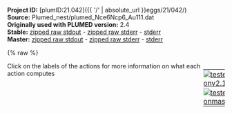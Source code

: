 **Project ID:** [plumID:21.042]({{ '/' | absolute_url }}eggs/21/042/)  
**Source:** Plumed_nest/plumed_Nce6Ncp6_Au111.dat  
**Originally used with PLUMED version:** 2.4  
**Stable:** [zipped raw stdout](plumed_Nce6Ncp6_Au111.dat.plumed.stdout.txt.zip) - [zipped raw stderr](plumed_Nce6Ncp6_Au111.dat.plumed.stderr.txt.zip) - [stderr](plumed_Nce6Ncp6_Au111.dat.plumed.stderr)  
**Master:** [zipped raw stdout](plumed_Nce6Ncp6_Au111.dat.plumed_master.stdout.txt.zip) - [zipped raw stderr](plumed_Nce6Ncp6_Au111.dat.plumed_master.stderr.txt.zip) - [stderr](plumed_Nce6Ncp6_Au111.dat.plumed_master.stderr)  

{% raw %}
<div style="width: 100%; float:left">
<div style="width: 90%; float:left" id="value_details_data/Plumed_nest/plumed_Nce6Ncp6_Au111.dat"> Click on the labels of the actions for more information on what each action computes </div>
<div style="width: 10%; float:left"><table><tr><td style="padding:1px"><a href="plumed_Nce6Ncp6_Au111.dat.plumed.stderr"><img src="https://img.shields.io/badge/v2.10-passing-green.svg" alt="tested onv2.10" /></a></td></tr><tr><td style="padding:1px"><a href="plumed_Nce6Ncp6_Au111.dat.plumed_master.stderr"><img src="https://img.shields.io/badge/master-passing-green.svg" alt="tested onmaster" /></a></td></tr></table></div></div>
<pre style="width=97%;">
<span style="color:blue" class="comment">## RESTART</span>
<br/><span class="plumedtooltip" style="color:green">MOLINFO<span class="right">This command is used to provide information on the molecules that are present in your system. <a href="https://www.plumed.org/doc-master/user-doc/html/_m_o_l_i_n_f_o.html" style="color:green">More details</a><i></i></span></span> <span class="plumedtooltip">MOLTYPE<span class="right"> what kind of molecule is contained in the pdb file - usually not needed since protein/RNA/DNA are compatible<i></i></span></span>=protein <span class="plumedtooltip">STRUCTURE<span class="right">a file in pdb format containing a reference structure<i></i></span></span>=Nce6Ncp6.pdb

<span style="color:blue" class="comment">## ENERGY LABEL=energy</span>
<br/><span style="display:none;" id="data/Plumed_nest/plumed_Nce6Ncp6_Au111.dat">The MOLINFO action with label <b></b> calculates something</span><b name="data/Plumed_nest/plumed_Nce6Ncp6_Au111.datbb" onclick='showPath("data/Plumed_nest/plumed_Nce6Ncp6_Au111.dat","data/Plumed_nest/plumed_Nce6Ncp6_Au111.datbb","data/Plumed_nest/plumed_Nce6Ncp6_Au111.datbb","violet")'>bb</b><span style="display:none;" id="data/Plumed_nest/plumed_Nce6Ncp6_Au111.datbb">The COM action with label <b>bb</b> calculates the following quantities:<table  align="center" frame="void" width="95%" cellpadding="5%"><tr><td width="5%"><b> Quantity </b>  </td><td width="5%"><b> Type </b>  </td><td><b> Description </b> </td></tr><tr><td width="5%">bb</td><td width="5%"><font color="violet">atoms</font></td><td>virtual atom calculated by COM action</td></tr></table></span>: <span class="plumedtooltip" style="color:green">COM<span class="right">Calculate the center of mass for a group of atoms. <a href="https://www.plumed.org/doc-master/user-doc/html/_c_o_m.html" style="color:green">More details</a><i></i></span></span> <span class="plumedtooltip">ATOMS<span class="right">the list of atoms which are involved the virtual atom's definition<i></i></span></span>=7201,7203,7206,7225,7226,7229,7248,7249,7252,7271,7272,7275,7294,7295,7298,7317,7318,7321,7340,7341,7344,7355,7356,7359,7370,7371,7374,7385,7386,7389,7400,7401,7404,7415,7416,7419
<b name="data/Plumed_nest/plumed_Nce6Ncp6_Au111.datpr1" onclick='showPath("data/Plumed_nest/plumed_Nce6Ncp6_Au111.dat","data/Plumed_nest/plumed_Nce6Ncp6_Au111.datpr1","data/Plumed_nest/plumed_Nce6Ncp6_Au111.datpr1","violet")'>pr1</b><span style="display:none;" id="data/Plumed_nest/plumed_Nce6Ncp6_Au111.datpr1">The COM action with label <b>pr1</b> calculates the following quantities:<table  align="center" frame="void" width="95%" cellpadding="5%"><tr><td width="5%"><b> Quantity </b>  </td><td width="5%"><b> Type </b>  </td><td><b> Description </b> </td></tr><tr><td width="5%">pr1</td><td width="5%"><font color="violet">atoms</font></td><td>virtual atom calculated by COM action</td></tr></table></span>: <span class="plumedtooltip" style="color:green">COM<span class="right">Calculate the center of mass for a group of atoms. <a href="https://www.plumed.org/doc-master/user-doc/html/_c_o_m.html" style="color:green">More details</a><i></i></span></span> <span class="plumedtooltip">ATOMS<span class="right">the list of atoms which are involved the virtual atom's definition<i></i></span></span>=7211,7214-7224
<b name="data/Plumed_nest/plumed_Nce6Ncp6_Au111.datpr2" onclick='showPath("data/Plumed_nest/plumed_Nce6Ncp6_Au111.dat","data/Plumed_nest/plumed_Nce6Ncp6_Au111.datpr2","data/Plumed_nest/plumed_Nce6Ncp6_Au111.datpr2","violet")'>pr2</b><span style="display:none;" id="data/Plumed_nest/plumed_Nce6Ncp6_Au111.datpr2">The COM action with label <b>pr2</b> calculates the following quantities:<table  align="center" frame="void" width="95%" cellpadding="5%"><tr><td width="5%"><b> Quantity </b>  </td><td width="5%"><b> Type </b>  </td><td><b> Description </b> </td></tr><tr><td width="5%">pr2</td><td width="5%"><font color="violet">atoms</font></td><td>virtual atom calculated by COM action</td></tr></table></span>: <span class="plumedtooltip" style="color:green">COM<span class="right">Calculate the center of mass for a group of atoms. <a href="https://www.plumed.org/doc-master/user-doc/html/_c_o_m.html" style="color:green">More details</a><i></i></span></span> <span class="plumedtooltip">ATOMS<span class="right">the list of atoms which are involved the virtual atom's definition<i></i></span></span>=7234,7237-7247
<b name="data/Plumed_nest/plumed_Nce6Ncp6_Au111.datpr3" onclick='showPath("data/Plumed_nest/plumed_Nce6Ncp6_Au111.dat","data/Plumed_nest/plumed_Nce6Ncp6_Au111.datpr3","data/Plumed_nest/plumed_Nce6Ncp6_Au111.datpr3","violet")'>pr3</b><span style="display:none;" id="data/Plumed_nest/plumed_Nce6Ncp6_Au111.datpr3">The COM action with label <b>pr3</b> calculates the following quantities:<table  align="center" frame="void" width="95%" cellpadding="5%"><tr><td width="5%"><b> Quantity </b>  </td><td width="5%"><b> Type </b>  </td><td><b> Description </b> </td></tr><tr><td width="5%">pr3</td><td width="5%"><font color="violet">atoms</font></td><td>virtual atom calculated by COM action</td></tr></table></span>: <span class="plumedtooltip" style="color:green">COM<span class="right">Calculate the center of mass for a group of atoms. <a href="https://www.plumed.org/doc-master/user-doc/html/_c_o_m.html" style="color:green">More details</a><i></i></span></span> <span class="plumedtooltip">ATOMS<span class="right">the list of atoms which are involved the virtual atom's definition<i></i></span></span>=7257,7260-7270
<b name="data/Plumed_nest/plumed_Nce6Ncp6_Au111.datpr4" onclick='showPath("data/Plumed_nest/plumed_Nce6Ncp6_Au111.dat","data/Plumed_nest/plumed_Nce6Ncp6_Au111.datpr4","data/Plumed_nest/plumed_Nce6Ncp6_Au111.datpr4","violet")'>pr4</b><span style="display:none;" id="data/Plumed_nest/plumed_Nce6Ncp6_Au111.datpr4">The COM action with label <b>pr4</b> calculates the following quantities:<table  align="center" frame="void" width="95%" cellpadding="5%"><tr><td width="5%"><b> Quantity </b>  </td><td width="5%"><b> Type </b>  </td><td><b> Description </b> </td></tr><tr><td width="5%">pr4</td><td width="5%"><font color="violet">atoms</font></td><td>virtual atom calculated by COM action</td></tr></table></span>: <span class="plumedtooltip" style="color:green">COM<span class="right">Calculate the center of mass for a group of atoms. <a href="https://www.plumed.org/doc-master/user-doc/html/_c_o_m.html" style="color:green">More details</a><i></i></span></span> <span class="plumedtooltip">ATOMS<span class="right">the list of atoms which are involved the virtual atom's definition<i></i></span></span>=7280,7283-7293
<b name="data/Plumed_nest/plumed_Nce6Ncp6_Au111.datpr5" onclick='showPath("data/Plumed_nest/plumed_Nce6Ncp6_Au111.dat","data/Plumed_nest/plumed_Nce6Ncp6_Au111.datpr5","data/Plumed_nest/plumed_Nce6Ncp6_Au111.datpr5","violet")'>pr5</b><span style="display:none;" id="data/Plumed_nest/plumed_Nce6Ncp6_Au111.datpr5">The COM action with label <b>pr5</b> calculates the following quantities:<table  align="center" frame="void" width="95%" cellpadding="5%"><tr><td width="5%"><b> Quantity </b>  </td><td width="5%"><b> Type </b>  </td><td><b> Description </b> </td></tr><tr><td width="5%">pr5</td><td width="5%"><font color="violet">atoms</font></td><td>virtual atom calculated by COM action</td></tr></table></span>: <span class="plumedtooltip" style="color:green">COM<span class="right">Calculate the center of mass for a group of atoms. <a href="https://www.plumed.org/doc-master/user-doc/html/_c_o_m.html" style="color:green">More details</a><i></i></span></span> <span class="plumedtooltip">ATOMS<span class="right">the list of atoms which are involved the virtual atom's definition<i></i></span></span>=7303,7306-7316
<b name="data/Plumed_nest/plumed_Nce6Ncp6_Au111.datpr6" onclick='showPath("data/Plumed_nest/plumed_Nce6Ncp6_Au111.dat","data/Plumed_nest/plumed_Nce6Ncp6_Au111.datpr6","data/Plumed_nest/plumed_Nce6Ncp6_Au111.datpr6","violet")'>pr6</b><span style="display:none;" id="data/Plumed_nest/plumed_Nce6Ncp6_Au111.datpr6">The COM action with label <b>pr6</b> calculates the following quantities:<table  align="center" frame="void" width="95%" cellpadding="5%"><tr><td width="5%"><b> Quantity </b>  </td><td width="5%"><b> Type </b>  </td><td><b> Description </b> </td></tr><tr><td width="5%">pr6</td><td width="5%"><font color="violet">atoms</font></td><td>virtual atom calculated by COM action</td></tr></table></span>: <span class="plumedtooltip" style="color:green">COM<span class="right">Calculate the center of mass for a group of atoms. <a href="https://www.plumed.org/doc-master/user-doc/html/_c_o_m.html" style="color:green">More details</a><i></i></span></span> <span class="plumedtooltip">ATOMS<span class="right">the list of atoms which are involved the virtual atom's definition<i></i></span></span>=7326,7329-7339
<b name="data/Plumed_nest/plumed_Nce6Ncp6_Au111.datcc1" onclick='showPath("data/Plumed_nest/plumed_Nce6Ncp6_Au111.dat","data/Plumed_nest/plumed_Nce6Ncp6_Au111.datcc1","data/Plumed_nest/plumed_Nce6Ncp6_Au111.datcc1","violet")'>cc1</b><span style="display:none;" id="data/Plumed_nest/plumed_Nce6Ncp6_Au111.datcc1">The COM action with label <b>cc1</b> calculates the following quantities:<table  align="center" frame="void" width="95%" cellpadding="5%"><tr><td width="5%"><b> Quantity </b>  </td><td width="5%"><b> Type </b>  </td><td><b> Description </b> </td></tr><tr><td width="5%">cc1</td><td width="5%"><font color="violet">atoms</font></td><td>virtual atom calculated by COM action</td></tr></table></span>: <span class="plumedtooltip" style="color:green">COM<span class="right">Calculate the center of mass for a group of atoms. <a href="https://www.plumed.org/doc-master/user-doc/html/_c_o_m.html" style="color:green">More details</a><i></i></span></span> <span class="plumedtooltip">ATOMS<span class="right">the list of atoms which are involved the virtual atom's definition<i></i></span></span>=7346-7354
<b name="data/Plumed_nest/plumed_Nce6Ncp6_Au111.datcc2" onclick='showPath("data/Plumed_nest/plumed_Nce6Ncp6_Au111.dat","data/Plumed_nest/plumed_Nce6Ncp6_Au111.datcc2","data/Plumed_nest/plumed_Nce6Ncp6_Au111.datcc2","violet")'>cc2</b><span style="display:none;" id="data/Plumed_nest/plumed_Nce6Ncp6_Au111.datcc2">The COM action with label <b>cc2</b> calculates the following quantities:<table  align="center" frame="void" width="95%" cellpadding="5%"><tr><td width="5%"><b> Quantity </b>  </td><td width="5%"><b> Type </b>  </td><td><b> Description </b> </td></tr><tr><td width="5%">cc2</td><td width="5%"><font color="violet">atoms</font></td><td>virtual atom calculated by COM action</td></tr></table></span>: <span class="plumedtooltip" style="color:green">COM<span class="right">Calculate the center of mass for a group of atoms. <a href="https://www.plumed.org/doc-master/user-doc/html/_c_o_m.html" style="color:green">More details</a><i></i></span></span> <span class="plumedtooltip">ATOMS<span class="right">the list of atoms which are involved the virtual atom's definition<i></i></span></span>=7361-7369
<b name="data/Plumed_nest/plumed_Nce6Ncp6_Au111.datcc3" onclick='showPath("data/Plumed_nest/plumed_Nce6Ncp6_Au111.dat","data/Plumed_nest/plumed_Nce6Ncp6_Au111.datcc3","data/Plumed_nest/plumed_Nce6Ncp6_Au111.datcc3","violet")'>cc3</b><span style="display:none;" id="data/Plumed_nest/plumed_Nce6Ncp6_Au111.datcc3">The COM action with label <b>cc3</b> calculates the following quantities:<table  align="center" frame="void" width="95%" cellpadding="5%"><tr><td width="5%"><b> Quantity </b>  </td><td width="5%"><b> Type </b>  </td><td><b> Description </b> </td></tr><tr><td width="5%">cc3</td><td width="5%"><font color="violet">atoms</font></td><td>virtual atom calculated by COM action</td></tr></table></span>: <span class="plumedtooltip" style="color:green">COM<span class="right">Calculate the center of mass for a group of atoms. <a href="https://www.plumed.org/doc-master/user-doc/html/_c_o_m.html" style="color:green">More details</a><i></i></span></span> <span class="plumedtooltip">ATOMS<span class="right">the list of atoms which are involved the virtual atom's definition<i></i></span></span>=7376-7384
<b name="data/Plumed_nest/plumed_Nce6Ncp6_Au111.datcc4" onclick='showPath("data/Plumed_nest/plumed_Nce6Ncp6_Au111.dat","data/Plumed_nest/plumed_Nce6Ncp6_Au111.datcc4","data/Plumed_nest/plumed_Nce6Ncp6_Au111.datcc4","violet")'>cc4</b><span style="display:none;" id="data/Plumed_nest/plumed_Nce6Ncp6_Au111.datcc4">The COM action with label <b>cc4</b> calculates the following quantities:<table  align="center" frame="void" width="95%" cellpadding="5%"><tr><td width="5%"><b> Quantity </b>  </td><td width="5%"><b> Type </b>  </td><td><b> Description </b> </td></tr><tr><td width="5%">cc4</td><td width="5%"><font color="violet">atoms</font></td><td>virtual atom calculated by COM action</td></tr></table></span>: <span class="plumedtooltip" style="color:green">COM<span class="right">Calculate the center of mass for a group of atoms. <a href="https://www.plumed.org/doc-master/user-doc/html/_c_o_m.html" style="color:green">More details</a><i></i></span></span> <span class="plumedtooltip">ATOMS<span class="right">the list of atoms which are involved the virtual atom's definition<i></i></span></span>=7391-7399
<b name="data/Plumed_nest/plumed_Nce6Ncp6_Au111.datcc5" onclick='showPath("data/Plumed_nest/plumed_Nce6Ncp6_Au111.dat","data/Plumed_nest/plumed_Nce6Ncp6_Au111.datcc5","data/Plumed_nest/plumed_Nce6Ncp6_Au111.datcc5","violet")'>cc5</b><span style="display:none;" id="data/Plumed_nest/plumed_Nce6Ncp6_Au111.datcc5">The COM action with label <b>cc5</b> calculates the following quantities:<table  align="center" frame="void" width="95%" cellpadding="5%"><tr><td width="5%"><b> Quantity </b>  </td><td width="5%"><b> Type </b>  </td><td><b> Description </b> </td></tr><tr><td width="5%">cc5</td><td width="5%"><font color="violet">atoms</font></td><td>virtual atom calculated by COM action</td></tr></table></span>: <span class="plumedtooltip" style="color:green">COM<span class="right">Calculate the center of mass for a group of atoms. <a href="https://www.plumed.org/doc-master/user-doc/html/_c_o_m.html" style="color:green">More details</a><i></i></span></span> <span class="plumedtooltip">ATOMS<span class="right">the list of atoms which are involved the virtual atom's definition<i></i></span></span>=7406-7414
<b name="data/Plumed_nest/plumed_Nce6Ncp6_Au111.datcc6" onclick='showPath("data/Plumed_nest/plumed_Nce6Ncp6_Au111.dat","data/Plumed_nest/plumed_Nce6Ncp6_Au111.datcc6","data/Plumed_nest/plumed_Nce6Ncp6_Au111.datcc6","violet")'>cc6</b><span style="display:none;" id="data/Plumed_nest/plumed_Nce6Ncp6_Au111.datcc6">The COM action with label <b>cc6</b> calculates the following quantities:<table  align="center" frame="void" width="95%" cellpadding="5%"><tr><td width="5%"><b> Quantity </b>  </td><td width="5%"><b> Type </b>  </td><td><b> Description </b> </td></tr><tr><td width="5%">cc6</td><td width="5%"><font color="violet">atoms</font></td><td>virtual atom calculated by COM action</td></tr></table></span>: <span class="plumedtooltip" style="color:green">COM<span class="right">Calculate the center of mass for a group of atoms. <a href="https://www.plumed.org/doc-master/user-doc/html/_c_o_m.html" style="color:green">More details</a><i></i></span></span> <span class="plumedtooltip">ATOMS<span class="right">the list of atoms which are involved the virtual atom's definition<i></i></span></span>=7421-7429

<span style="color:blue" class="comment">## com: COM ATOMS=7201-7432</span>
<br/><b name="data/Plumed_nest/plumed_Nce6Ncp6_Au111.datdbb" onclick='showPath("data/Plumed_nest/plumed_Nce6Ncp6_Au111.dat","data/Plumed_nest/plumed_Nce6Ncp6_Au111.datdbb","data/Plumed_nest/plumed_Nce6Ncp6_Au111.datdbb","black")'>dbb</b><span style="display:none;" id="data/Plumed_nest/plumed_Nce6Ncp6_Au111.datdbb">The DISTANCE action with label <b>dbb</b> calculates the following quantities:<table  align="center" frame="void" width="95%" cellpadding="5%"><tr><td width="5%"><b> Quantity </b>  </td><td width="5%"><b> Type </b>  </td><td><b> Description </b> </td></tr><tr><td width="5%">dbb.x</td><td width="5%"><font color="black">scalar</font></td><td>the x-component of the vector connecting the two atoms</td></tr><tr><td width="5%">dbb.y</td><td width="5%"><font color="black">scalar</font></td><td>the y-component of the vector connecting the two atoms</td></tr><tr><td width="5%">dbb.z</td><td width="5%"><font color="black">scalar</font></td><td>the z-component of the vector connecting the two atoms</td></tr></table></span>: <span class="plumedtooltip" style="color:green">DISTANCE<span class="right">Calculate the distance between a pair of atoms. <a href="https://www.plumed.org/doc-master/user-doc/html/_d_i_s_t_a_n_c_e.html" style="color:green">More details</a><i></i></span></span> <span class="plumedtooltip">ATOMS<span class="right">the pair of atom that we are calculating the distance between<i></i></span></span>=7200,<b name="data/Plumed_nest/plumed_Nce6Ncp6_Au111.datbb">bb</b> <span class="plumedtooltip">COMPONENTS<span class="right"> calculate the x, y and z components of the distance separately and store them as label<i></i></span></span> <span class="plumedtooltip">NOPBC<span class="right"> ignore the periodic boundary conditions when calculating distances<i></i></span></span>
<b name="data/Plumed_nest/plumed_Nce6Ncp6_Au111.datdpr1" onclick='showPath("data/Plumed_nest/plumed_Nce6Ncp6_Au111.dat","data/Plumed_nest/plumed_Nce6Ncp6_Au111.datdpr1","data/Plumed_nest/plumed_Nce6Ncp6_Au111.datdpr1","black")'>dpr1</b><span style="display:none;" id="data/Plumed_nest/plumed_Nce6Ncp6_Au111.datdpr1">The DISTANCE action with label <b>dpr1</b> calculates the following quantities:<table  align="center" frame="void" width="95%" cellpadding="5%"><tr><td width="5%"><b> Quantity </b>  </td><td width="5%"><b> Type </b>  </td><td><b> Description </b> </td></tr><tr><td width="5%">dpr1.x</td><td width="5%"><font color="black">scalar</font></td><td>the x-component of the vector connecting the two atoms</td></tr><tr><td width="5%">dpr1.y</td><td width="5%"><font color="black">scalar</font></td><td>the y-component of the vector connecting the two atoms</td></tr><tr><td width="5%">dpr1.z</td><td width="5%"><font color="black">scalar</font></td><td>the z-component of the vector connecting the two atoms</td></tr></table></span>: <span class="plumedtooltip" style="color:green">DISTANCE<span class="right">Calculate the distance between a pair of atoms. <a href="https://www.plumed.org/doc-master/user-doc/html/_d_i_s_t_a_n_c_e.html" style="color:green">More details</a><i></i></span></span> <span class="plumedtooltip">ATOMS<span class="right">the pair of atom that we are calculating the distance between<i></i></span></span>=7200,<b name="data/Plumed_nest/plumed_Nce6Ncp6_Au111.datpr1">pr1</b> <span class="plumedtooltip">COMPONENTS<span class="right"> calculate the x, y and z components of the distance separately and store them as label<i></i></span></span> <span class="plumedtooltip">NOPBC<span class="right"> ignore the periodic boundary conditions when calculating distances<i></i></span></span>
<b name="data/Plumed_nest/plumed_Nce6Ncp6_Au111.datdpr2" onclick='showPath("data/Plumed_nest/plumed_Nce6Ncp6_Au111.dat","data/Plumed_nest/plumed_Nce6Ncp6_Au111.datdpr2","data/Plumed_nest/plumed_Nce6Ncp6_Au111.datdpr2","black")'>dpr2</b><span style="display:none;" id="data/Plumed_nest/plumed_Nce6Ncp6_Au111.datdpr2">The DISTANCE action with label <b>dpr2</b> calculates the following quantities:<table  align="center" frame="void" width="95%" cellpadding="5%"><tr><td width="5%"><b> Quantity </b>  </td><td width="5%"><b> Type </b>  </td><td><b> Description </b> </td></tr><tr><td width="5%">dpr2.x</td><td width="5%"><font color="black">scalar</font></td><td>the x-component of the vector connecting the two atoms</td></tr><tr><td width="5%">dpr2.y</td><td width="5%"><font color="black">scalar</font></td><td>the y-component of the vector connecting the two atoms</td></tr><tr><td width="5%">dpr2.z</td><td width="5%"><font color="black">scalar</font></td><td>the z-component of the vector connecting the two atoms</td></tr></table></span>: <span class="plumedtooltip" style="color:green">DISTANCE<span class="right">Calculate the distance between a pair of atoms. <a href="https://www.plumed.org/doc-master/user-doc/html/_d_i_s_t_a_n_c_e.html" style="color:green">More details</a><i></i></span></span> <span class="plumedtooltip">ATOMS<span class="right">the pair of atom that we are calculating the distance between<i></i></span></span>=7200,<b name="data/Plumed_nest/plumed_Nce6Ncp6_Au111.datpr2">pr2</b> <span class="plumedtooltip">COMPONENTS<span class="right"> calculate the x, y and z components of the distance separately and store them as label<i></i></span></span> <span class="plumedtooltip">NOPBC<span class="right"> ignore the periodic boundary conditions when calculating distances<i></i></span></span>
<b name="data/Plumed_nest/plumed_Nce6Ncp6_Au111.datdpr3" onclick='showPath("data/Plumed_nest/plumed_Nce6Ncp6_Au111.dat","data/Plumed_nest/plumed_Nce6Ncp6_Au111.datdpr3","data/Plumed_nest/plumed_Nce6Ncp6_Au111.datdpr3","black")'>dpr3</b><span style="display:none;" id="data/Plumed_nest/plumed_Nce6Ncp6_Au111.datdpr3">The DISTANCE action with label <b>dpr3</b> calculates the following quantities:<table  align="center" frame="void" width="95%" cellpadding="5%"><tr><td width="5%"><b> Quantity </b>  </td><td width="5%"><b> Type </b>  </td><td><b> Description </b> </td></tr><tr><td width="5%">dpr3.x</td><td width="5%"><font color="black">scalar</font></td><td>the x-component of the vector connecting the two atoms</td></tr><tr><td width="5%">dpr3.y</td><td width="5%"><font color="black">scalar</font></td><td>the y-component of the vector connecting the two atoms</td></tr><tr><td width="5%">dpr3.z</td><td width="5%"><font color="black">scalar</font></td><td>the z-component of the vector connecting the two atoms</td></tr></table></span>: <span class="plumedtooltip" style="color:green">DISTANCE<span class="right">Calculate the distance between a pair of atoms. <a href="https://www.plumed.org/doc-master/user-doc/html/_d_i_s_t_a_n_c_e.html" style="color:green">More details</a><i></i></span></span> <span class="plumedtooltip">ATOMS<span class="right">the pair of atom that we are calculating the distance between<i></i></span></span>=7200,<b name="data/Plumed_nest/plumed_Nce6Ncp6_Au111.datpr3">pr3</b> <span class="plumedtooltip">COMPONENTS<span class="right"> calculate the x, y and z components of the distance separately and store them as label<i></i></span></span> <span class="plumedtooltip">NOPBC<span class="right"> ignore the periodic boundary conditions when calculating distances<i></i></span></span>
<b name="data/Plumed_nest/plumed_Nce6Ncp6_Au111.datdpr4" onclick='showPath("data/Plumed_nest/plumed_Nce6Ncp6_Au111.dat","data/Plumed_nest/plumed_Nce6Ncp6_Au111.datdpr4","data/Plumed_nest/plumed_Nce6Ncp6_Au111.datdpr4","black")'>dpr4</b><span style="display:none;" id="data/Plumed_nest/plumed_Nce6Ncp6_Au111.datdpr4">The DISTANCE action with label <b>dpr4</b> calculates the following quantities:<table  align="center" frame="void" width="95%" cellpadding="5%"><tr><td width="5%"><b> Quantity </b>  </td><td width="5%"><b> Type </b>  </td><td><b> Description </b> </td></tr><tr><td width="5%">dpr4.x</td><td width="5%"><font color="black">scalar</font></td><td>the x-component of the vector connecting the two atoms</td></tr><tr><td width="5%">dpr4.y</td><td width="5%"><font color="black">scalar</font></td><td>the y-component of the vector connecting the two atoms</td></tr><tr><td width="5%">dpr4.z</td><td width="5%"><font color="black">scalar</font></td><td>the z-component of the vector connecting the two atoms</td></tr></table></span>: <span class="plumedtooltip" style="color:green">DISTANCE<span class="right">Calculate the distance between a pair of atoms. <a href="https://www.plumed.org/doc-master/user-doc/html/_d_i_s_t_a_n_c_e.html" style="color:green">More details</a><i></i></span></span> <span class="plumedtooltip">ATOMS<span class="right">the pair of atom that we are calculating the distance between<i></i></span></span>=7200,<b name="data/Plumed_nest/plumed_Nce6Ncp6_Au111.datpr4">pr4</b> <span class="plumedtooltip">COMPONENTS<span class="right"> calculate the x, y and z components of the distance separately and store them as label<i></i></span></span> <span class="plumedtooltip">NOPBC<span class="right"> ignore the periodic boundary conditions when calculating distances<i></i></span></span>
<b name="data/Plumed_nest/plumed_Nce6Ncp6_Au111.datdpr5" onclick='showPath("data/Plumed_nest/plumed_Nce6Ncp6_Au111.dat","data/Plumed_nest/plumed_Nce6Ncp6_Au111.datdpr5","data/Plumed_nest/plumed_Nce6Ncp6_Au111.datdpr5","black")'>dpr5</b><span style="display:none;" id="data/Plumed_nest/plumed_Nce6Ncp6_Au111.datdpr5">The DISTANCE action with label <b>dpr5</b> calculates the following quantities:<table  align="center" frame="void" width="95%" cellpadding="5%"><tr><td width="5%"><b> Quantity </b>  </td><td width="5%"><b> Type </b>  </td><td><b> Description </b> </td></tr><tr><td width="5%">dpr5.x</td><td width="5%"><font color="black">scalar</font></td><td>the x-component of the vector connecting the two atoms</td></tr><tr><td width="5%">dpr5.y</td><td width="5%"><font color="black">scalar</font></td><td>the y-component of the vector connecting the two atoms</td></tr><tr><td width="5%">dpr5.z</td><td width="5%"><font color="black">scalar</font></td><td>the z-component of the vector connecting the two atoms</td></tr></table></span>: <span class="plumedtooltip" style="color:green">DISTANCE<span class="right">Calculate the distance between a pair of atoms. <a href="https://www.plumed.org/doc-master/user-doc/html/_d_i_s_t_a_n_c_e.html" style="color:green">More details</a><i></i></span></span> <span class="plumedtooltip">ATOMS<span class="right">the pair of atom that we are calculating the distance between<i></i></span></span>=7200,<b name="data/Plumed_nest/plumed_Nce6Ncp6_Au111.datpr5">pr5</b> <span class="plumedtooltip">COMPONENTS<span class="right"> calculate the x, y and z components of the distance separately and store them as label<i></i></span></span> <span class="plumedtooltip">NOPBC<span class="right"> ignore the periodic boundary conditions when calculating distances<i></i></span></span>
<b name="data/Plumed_nest/plumed_Nce6Ncp6_Au111.datdpr6" onclick='showPath("data/Plumed_nest/plumed_Nce6Ncp6_Au111.dat","data/Plumed_nest/plumed_Nce6Ncp6_Au111.datdpr6","data/Plumed_nest/plumed_Nce6Ncp6_Au111.datdpr6","black")'>dpr6</b><span style="display:none;" id="data/Plumed_nest/plumed_Nce6Ncp6_Au111.datdpr6">The DISTANCE action with label <b>dpr6</b> calculates the following quantities:<table  align="center" frame="void" width="95%" cellpadding="5%"><tr><td width="5%"><b> Quantity </b>  </td><td width="5%"><b> Type </b>  </td><td><b> Description </b> </td></tr><tr><td width="5%">dpr6.x</td><td width="5%"><font color="black">scalar</font></td><td>the x-component of the vector connecting the two atoms</td></tr><tr><td width="5%">dpr6.y</td><td width="5%"><font color="black">scalar</font></td><td>the y-component of the vector connecting the two atoms</td></tr><tr><td width="5%">dpr6.z</td><td width="5%"><font color="black">scalar</font></td><td>the z-component of the vector connecting the two atoms</td></tr></table></span>: <span class="plumedtooltip" style="color:green">DISTANCE<span class="right">Calculate the distance between a pair of atoms. <a href="https://www.plumed.org/doc-master/user-doc/html/_d_i_s_t_a_n_c_e.html" style="color:green">More details</a><i></i></span></span> <span class="plumedtooltip">ATOMS<span class="right">the pair of atom that we are calculating the distance between<i></i></span></span>=7200,<b name="data/Plumed_nest/plumed_Nce6Ncp6_Au111.datpr6">pr6</b> <span class="plumedtooltip">COMPONENTS<span class="right"> calculate the x, y and z components of the distance separately and store them as label<i></i></span></span> <span class="plumedtooltip">NOPBC<span class="right"> ignore the periodic boundary conditions when calculating distances<i></i></span></span>
<b name="data/Plumed_nest/plumed_Nce6Ncp6_Au111.datdcc1" onclick='showPath("data/Plumed_nest/plumed_Nce6Ncp6_Au111.dat","data/Plumed_nest/plumed_Nce6Ncp6_Au111.datdcc1","data/Plumed_nest/plumed_Nce6Ncp6_Au111.datdcc1","black")'>dcc1</b><span style="display:none;" id="data/Plumed_nest/plumed_Nce6Ncp6_Au111.datdcc1">The DISTANCE action with label <b>dcc1</b> calculates the following quantities:<table  align="center" frame="void" width="95%" cellpadding="5%"><tr><td width="5%"><b> Quantity </b>  </td><td width="5%"><b> Type </b>  </td><td><b> Description </b> </td></tr><tr><td width="5%">dcc1.x</td><td width="5%"><font color="black">scalar</font></td><td>the x-component of the vector connecting the two atoms</td></tr><tr><td width="5%">dcc1.y</td><td width="5%"><font color="black">scalar</font></td><td>the y-component of the vector connecting the two atoms</td></tr><tr><td width="5%">dcc1.z</td><td width="5%"><font color="black">scalar</font></td><td>the z-component of the vector connecting the two atoms</td></tr></table></span>: <span class="plumedtooltip" style="color:green">DISTANCE<span class="right">Calculate the distance between a pair of atoms. <a href="https://www.plumed.org/doc-master/user-doc/html/_d_i_s_t_a_n_c_e.html" style="color:green">More details</a><i></i></span></span> <span class="plumedtooltip">ATOMS<span class="right">the pair of atom that we are calculating the distance between<i></i></span></span>=7200,<b name="data/Plumed_nest/plumed_Nce6Ncp6_Au111.datcc1">cc1</b> <span class="plumedtooltip">COMPONENTS<span class="right"> calculate the x, y and z components of the distance separately and store them as label<i></i></span></span> <span class="plumedtooltip">NOPBC<span class="right"> ignore the periodic boundary conditions when calculating distances<i></i></span></span>
<b name="data/Plumed_nest/plumed_Nce6Ncp6_Au111.datdcc2" onclick='showPath("data/Plumed_nest/plumed_Nce6Ncp6_Au111.dat","data/Plumed_nest/plumed_Nce6Ncp6_Au111.datdcc2","data/Plumed_nest/plumed_Nce6Ncp6_Au111.datdcc2","black")'>dcc2</b><span style="display:none;" id="data/Plumed_nest/plumed_Nce6Ncp6_Au111.datdcc2">The DISTANCE action with label <b>dcc2</b> calculates the following quantities:<table  align="center" frame="void" width="95%" cellpadding="5%"><tr><td width="5%"><b> Quantity </b>  </td><td width="5%"><b> Type </b>  </td><td><b> Description </b> </td></tr><tr><td width="5%">dcc2.x</td><td width="5%"><font color="black">scalar</font></td><td>the x-component of the vector connecting the two atoms</td></tr><tr><td width="5%">dcc2.y</td><td width="5%"><font color="black">scalar</font></td><td>the y-component of the vector connecting the two atoms</td></tr><tr><td width="5%">dcc2.z</td><td width="5%"><font color="black">scalar</font></td><td>the z-component of the vector connecting the two atoms</td></tr></table></span>: <span class="plumedtooltip" style="color:green">DISTANCE<span class="right">Calculate the distance between a pair of atoms. <a href="https://www.plumed.org/doc-master/user-doc/html/_d_i_s_t_a_n_c_e.html" style="color:green">More details</a><i></i></span></span> <span class="plumedtooltip">ATOMS<span class="right">the pair of atom that we are calculating the distance between<i></i></span></span>=7200,<b name="data/Plumed_nest/plumed_Nce6Ncp6_Au111.datcc2">cc2</b> <span class="plumedtooltip">COMPONENTS<span class="right"> calculate the x, y and z components of the distance separately and store them as label<i></i></span></span> <span class="plumedtooltip">NOPBC<span class="right"> ignore the periodic boundary conditions when calculating distances<i></i></span></span>
<b name="data/Plumed_nest/plumed_Nce6Ncp6_Au111.datdcc3" onclick='showPath("data/Plumed_nest/plumed_Nce6Ncp6_Au111.dat","data/Plumed_nest/plumed_Nce6Ncp6_Au111.datdcc3","data/Plumed_nest/plumed_Nce6Ncp6_Au111.datdcc3","black")'>dcc3</b><span style="display:none;" id="data/Plumed_nest/plumed_Nce6Ncp6_Au111.datdcc3">The DISTANCE action with label <b>dcc3</b> calculates the following quantities:<table  align="center" frame="void" width="95%" cellpadding="5%"><tr><td width="5%"><b> Quantity </b>  </td><td width="5%"><b> Type </b>  </td><td><b> Description </b> </td></tr><tr><td width="5%">dcc3.x</td><td width="5%"><font color="black">scalar</font></td><td>the x-component of the vector connecting the two atoms</td></tr><tr><td width="5%">dcc3.y</td><td width="5%"><font color="black">scalar</font></td><td>the y-component of the vector connecting the two atoms</td></tr><tr><td width="5%">dcc3.z</td><td width="5%"><font color="black">scalar</font></td><td>the z-component of the vector connecting the two atoms</td></tr></table></span>: <span class="plumedtooltip" style="color:green">DISTANCE<span class="right">Calculate the distance between a pair of atoms. <a href="https://www.plumed.org/doc-master/user-doc/html/_d_i_s_t_a_n_c_e.html" style="color:green">More details</a><i></i></span></span> <span class="plumedtooltip">ATOMS<span class="right">the pair of atom that we are calculating the distance between<i></i></span></span>=7200,<b name="data/Plumed_nest/plumed_Nce6Ncp6_Au111.datcc3">cc3</b> <span class="plumedtooltip">COMPONENTS<span class="right"> calculate the x, y and z components of the distance separately and store them as label<i></i></span></span> <span class="plumedtooltip">NOPBC<span class="right"> ignore the periodic boundary conditions when calculating distances<i></i></span></span>
<b name="data/Plumed_nest/plumed_Nce6Ncp6_Au111.datdcc4" onclick='showPath("data/Plumed_nest/plumed_Nce6Ncp6_Au111.dat","data/Plumed_nest/plumed_Nce6Ncp6_Au111.datdcc4","data/Plumed_nest/plumed_Nce6Ncp6_Au111.datdcc4","black")'>dcc4</b><span style="display:none;" id="data/Plumed_nest/plumed_Nce6Ncp6_Au111.datdcc4">The DISTANCE action with label <b>dcc4</b> calculates the following quantities:<table  align="center" frame="void" width="95%" cellpadding="5%"><tr><td width="5%"><b> Quantity </b>  </td><td width="5%"><b> Type </b>  </td><td><b> Description </b> </td></tr><tr><td width="5%">dcc4.x</td><td width="5%"><font color="black">scalar</font></td><td>the x-component of the vector connecting the two atoms</td></tr><tr><td width="5%">dcc4.y</td><td width="5%"><font color="black">scalar</font></td><td>the y-component of the vector connecting the two atoms</td></tr><tr><td width="5%">dcc4.z</td><td width="5%"><font color="black">scalar</font></td><td>the z-component of the vector connecting the two atoms</td></tr></table></span>: <span class="plumedtooltip" style="color:green">DISTANCE<span class="right">Calculate the distance between a pair of atoms. <a href="https://www.plumed.org/doc-master/user-doc/html/_d_i_s_t_a_n_c_e.html" style="color:green">More details</a><i></i></span></span> <span class="plumedtooltip">ATOMS<span class="right">the pair of atom that we are calculating the distance between<i></i></span></span>=7200,<b name="data/Plumed_nest/plumed_Nce6Ncp6_Au111.datcc4">cc4</b> <span class="plumedtooltip">COMPONENTS<span class="right"> calculate the x, y and z components of the distance separately and store them as label<i></i></span></span> <span class="plumedtooltip">NOPBC<span class="right"> ignore the periodic boundary conditions when calculating distances<i></i></span></span>
<b name="data/Plumed_nest/plumed_Nce6Ncp6_Au111.datdcc5" onclick='showPath("data/Plumed_nest/plumed_Nce6Ncp6_Au111.dat","data/Plumed_nest/plumed_Nce6Ncp6_Au111.datdcc5","data/Plumed_nest/plumed_Nce6Ncp6_Au111.datdcc5","black")'>dcc5</b><span style="display:none;" id="data/Plumed_nest/plumed_Nce6Ncp6_Au111.datdcc5">The DISTANCE action with label <b>dcc5</b> calculates the following quantities:<table  align="center" frame="void" width="95%" cellpadding="5%"><tr><td width="5%"><b> Quantity </b>  </td><td width="5%"><b> Type </b>  </td><td><b> Description </b> </td></tr><tr><td width="5%">dcc5.x</td><td width="5%"><font color="black">scalar</font></td><td>the x-component of the vector connecting the two atoms</td></tr><tr><td width="5%">dcc5.y</td><td width="5%"><font color="black">scalar</font></td><td>the y-component of the vector connecting the two atoms</td></tr><tr><td width="5%">dcc5.z</td><td width="5%"><font color="black">scalar</font></td><td>the z-component of the vector connecting the two atoms</td></tr></table></span>: <span class="plumedtooltip" style="color:green">DISTANCE<span class="right">Calculate the distance between a pair of atoms. <a href="https://www.plumed.org/doc-master/user-doc/html/_d_i_s_t_a_n_c_e.html" style="color:green">More details</a><i></i></span></span> <span class="plumedtooltip">ATOMS<span class="right">the pair of atom that we are calculating the distance between<i></i></span></span>=7200,<b name="data/Plumed_nest/plumed_Nce6Ncp6_Au111.datcc5">cc5</b> <span class="plumedtooltip">COMPONENTS<span class="right"> calculate the x, y and z components of the distance separately and store them as label<i></i></span></span> <span class="plumedtooltip">NOPBC<span class="right"> ignore the periodic boundary conditions when calculating distances<i></i></span></span>
<b name="data/Plumed_nest/plumed_Nce6Ncp6_Au111.datdcc6" onclick='showPath("data/Plumed_nest/plumed_Nce6Ncp6_Au111.dat","data/Plumed_nest/plumed_Nce6Ncp6_Au111.datdcc6","data/Plumed_nest/plumed_Nce6Ncp6_Au111.datdcc6","black")'>dcc6</b><span style="display:none;" id="data/Plumed_nest/plumed_Nce6Ncp6_Au111.datdcc6">The DISTANCE action with label <b>dcc6</b> calculates the following quantities:<table  align="center" frame="void" width="95%" cellpadding="5%"><tr><td width="5%"><b> Quantity </b>  </td><td width="5%"><b> Type </b>  </td><td><b> Description </b> </td></tr><tr><td width="5%">dcc6.x</td><td width="5%"><font color="black">scalar</font></td><td>the x-component of the vector connecting the two atoms</td></tr><tr><td width="5%">dcc6.y</td><td width="5%"><font color="black">scalar</font></td><td>the y-component of the vector connecting the two atoms</td></tr><tr><td width="5%">dcc6.z</td><td width="5%"><font color="black">scalar</font></td><td>the z-component of the vector connecting the two atoms</td></tr></table></span>: <span class="plumedtooltip" style="color:green">DISTANCE<span class="right">Calculate the distance between a pair of atoms. <a href="https://www.plumed.org/doc-master/user-doc/html/_d_i_s_t_a_n_c_e.html" style="color:green">More details</a><i></i></span></span> <span class="plumedtooltip">ATOMS<span class="right">the pair of atom that we are calculating the distance between<i></i></span></span>=7200,<b name="data/Plumed_nest/plumed_Nce6Ncp6_Au111.datcc6">cc6</b> <span class="plumedtooltip">COMPONENTS<span class="right"> calculate the x, y and z components of the distance separately and store them as label<i></i></span></span> <span class="plumedtooltip">NOPBC<span class="right"> ignore the periodic boundary conditions when calculating distances<i></i></span></span>
<br/><span style="color:blue" class="comment">## dcom: DISTANCE ATOMS=7200,com COMPONENTS NOPBC</span>
<br/><span class="plumedtooltip" style="color:green">UPPER_WALLS<span class="right">Defines a wall for the value of one or more collective variables, <a href="https://www.plumed.org/doc-master/user-doc/html/_u_p_p_e_r__w_a_l_l_s.html" style="color:green">More details</a><i></i></span></span> <span class="plumedtooltip">ARG<span class="right">the arguments on which the bias is acting<i></i></span></span>=<b name="data/Plumed_nest/plumed_Nce6Ncp6_Au111.datdbb">dbb.z</b> <span class="plumedtooltip">AT<span class="right">the positions of the wall<i></i></span></span>=8.0 <span class="plumedtooltip">KAPPA<span class="right">the force constant for the wall<i></i></span></span>=1000000 <span class="plumedtooltip">LABEL<span class="right">a label for the action so that its output can be referenced in the input to other actions<i></i></span></span>=<b name="data/Plumed_nest/plumed_Nce6Ncp6_Au111.datuwall_dbb" onclick='showPath("data/Plumed_nest/plumed_Nce6Ncp6_Au111.dat","data/Plumed_nest/plumed_Nce6Ncp6_Au111.datuwall_dbb","data/Plumed_nest/plumed_Nce6Ncp6_Au111.datuwall_dbb","black")'>uwall_dbb</b><span style="display:none;" id="data/Plumed_nest/plumed_Nce6Ncp6_Au111.datuwall_dbb">The UPPER_WALLS action with label <b>uwall_dbb</b> calculates the following quantities:<table  align="center" frame="void" width="95%" cellpadding="5%"><tr><td width="5%"><b> Quantity </b>  </td><td width="5%"><b> Type </b>  </td><td><b> Description </b> </td></tr><tr><td width="5%">uwall_dbb.bias</td><td width="5%"><font color="black">scalar</font></td><td>the instantaneous value of the bias potential</td></tr><tr><td width="5%">uwall_dbb.force2</td><td width="5%"><font color="black">scalar</font></td><td>the instantaneous value of the squared force due to this bias potential</td></tr></table></span>
<span class="plumedtooltip" style="color:green">UPPER_WALLS<span class="right">Defines a wall for the value of one or more collective variables, <a href="https://www.plumed.org/doc-master/user-doc/html/_u_p_p_e_r__w_a_l_l_s.html" style="color:green">More details</a><i></i></span></span> <span class="plumedtooltip">ARG<span class="right">the arguments on which the bias is acting<i></i></span></span>=<b name="data/Plumed_nest/plumed_Nce6Ncp6_Au111.datdpr1">dpr1.z</b> <span class="plumedtooltip">AT<span class="right">the positions of the wall<i></i></span></span>=8.0 <span class="plumedtooltip">KAPPA<span class="right">the force constant for the wall<i></i></span></span>=1000000 <span class="plumedtooltip">LABEL<span class="right">a label for the action so that its output can be referenced in the input to other actions<i></i></span></span>=<b name="data/Plumed_nest/plumed_Nce6Ncp6_Au111.datuwall_dpr1" onclick='showPath("data/Plumed_nest/plumed_Nce6Ncp6_Au111.dat","data/Plumed_nest/plumed_Nce6Ncp6_Au111.datuwall_dpr1","data/Plumed_nest/plumed_Nce6Ncp6_Au111.datuwall_dpr1","black")'>uwall_dpr1</b><span style="display:none;" id="data/Plumed_nest/plumed_Nce6Ncp6_Au111.datuwall_dpr1">The UPPER_WALLS action with label <b>uwall_dpr1</b> calculates the following quantities:<table  align="center" frame="void" width="95%" cellpadding="5%"><tr><td width="5%"><b> Quantity </b>  </td><td width="5%"><b> Type </b>  </td><td><b> Description </b> </td></tr><tr><td width="5%">uwall_dpr1.bias</td><td width="5%"><font color="black">scalar</font></td><td>the instantaneous value of the bias potential</td></tr><tr><td width="5%">uwall_dpr1.force2</td><td width="5%"><font color="black">scalar</font></td><td>the instantaneous value of the squared force due to this bias potential</td></tr></table></span>
<span class="plumedtooltip" style="color:green">UPPER_WALLS<span class="right">Defines a wall for the value of one or more collective variables, <a href="https://www.plumed.org/doc-master/user-doc/html/_u_p_p_e_r__w_a_l_l_s.html" style="color:green">More details</a><i></i></span></span> <span class="plumedtooltip">ARG<span class="right">the arguments on which the bias is acting<i></i></span></span>=<b name="data/Plumed_nest/plumed_Nce6Ncp6_Au111.datdpr2">dpr2.z</b> <span class="plumedtooltip">AT<span class="right">the positions of the wall<i></i></span></span>=8.0 <span class="plumedtooltip">KAPPA<span class="right">the force constant for the wall<i></i></span></span>=1000000 <span class="plumedtooltip">LABEL<span class="right">a label for the action so that its output can be referenced in the input to other actions<i></i></span></span>=<b name="data/Plumed_nest/plumed_Nce6Ncp6_Au111.datuwall_dpr2" onclick='showPath("data/Plumed_nest/plumed_Nce6Ncp6_Au111.dat","data/Plumed_nest/plumed_Nce6Ncp6_Au111.datuwall_dpr2","data/Plumed_nest/plumed_Nce6Ncp6_Au111.datuwall_dpr2","black")'>uwall_dpr2</b><span style="display:none;" id="data/Plumed_nest/plumed_Nce6Ncp6_Au111.datuwall_dpr2">The UPPER_WALLS action with label <b>uwall_dpr2</b> calculates the following quantities:<table  align="center" frame="void" width="95%" cellpadding="5%"><tr><td width="5%"><b> Quantity </b>  </td><td width="5%"><b> Type </b>  </td><td><b> Description </b> </td></tr><tr><td width="5%">uwall_dpr2.bias</td><td width="5%"><font color="black">scalar</font></td><td>the instantaneous value of the bias potential</td></tr><tr><td width="5%">uwall_dpr2.force2</td><td width="5%"><font color="black">scalar</font></td><td>the instantaneous value of the squared force due to this bias potential</td></tr></table></span>
<span class="plumedtooltip" style="color:green">UPPER_WALLS<span class="right">Defines a wall for the value of one or more collective variables, <a href="https://www.plumed.org/doc-master/user-doc/html/_u_p_p_e_r__w_a_l_l_s.html" style="color:green">More details</a><i></i></span></span> <span class="plumedtooltip">ARG<span class="right">the arguments on which the bias is acting<i></i></span></span>=<b name="data/Plumed_nest/plumed_Nce6Ncp6_Au111.datdpr3">dpr3.z</b> <span class="plumedtooltip">AT<span class="right">the positions of the wall<i></i></span></span>=8.0 <span class="plumedtooltip">KAPPA<span class="right">the force constant for the wall<i></i></span></span>=1000000 <span class="plumedtooltip">LABEL<span class="right">a label for the action so that its output can be referenced in the input to other actions<i></i></span></span>=<b name="data/Plumed_nest/plumed_Nce6Ncp6_Au111.datuwall_dpr3" onclick='showPath("data/Plumed_nest/plumed_Nce6Ncp6_Au111.dat","data/Plumed_nest/plumed_Nce6Ncp6_Au111.datuwall_dpr3","data/Plumed_nest/plumed_Nce6Ncp6_Au111.datuwall_dpr3","black")'>uwall_dpr3</b><span style="display:none;" id="data/Plumed_nest/plumed_Nce6Ncp6_Au111.datuwall_dpr3">The UPPER_WALLS action with label <b>uwall_dpr3</b> calculates the following quantities:<table  align="center" frame="void" width="95%" cellpadding="5%"><tr><td width="5%"><b> Quantity </b>  </td><td width="5%"><b> Type </b>  </td><td><b> Description </b> </td></tr><tr><td width="5%">uwall_dpr3.bias</td><td width="5%"><font color="black">scalar</font></td><td>the instantaneous value of the bias potential</td></tr><tr><td width="5%">uwall_dpr3.force2</td><td width="5%"><font color="black">scalar</font></td><td>the instantaneous value of the squared force due to this bias potential</td></tr></table></span>
<span class="plumedtooltip" style="color:green">UPPER_WALLS<span class="right">Defines a wall for the value of one or more collective variables, <a href="https://www.plumed.org/doc-master/user-doc/html/_u_p_p_e_r__w_a_l_l_s.html" style="color:green">More details</a><i></i></span></span> <span class="plumedtooltip">ARG<span class="right">the arguments on which the bias is acting<i></i></span></span>=<b name="data/Plumed_nest/plumed_Nce6Ncp6_Au111.datdpr4">dpr4.z</b> <span class="plumedtooltip">AT<span class="right">the positions of the wall<i></i></span></span>=8.0 <span class="plumedtooltip">KAPPA<span class="right">the force constant for the wall<i></i></span></span>=1000000 <span class="plumedtooltip">LABEL<span class="right">a label for the action so that its output can be referenced in the input to other actions<i></i></span></span>=<b name="data/Plumed_nest/plumed_Nce6Ncp6_Au111.datuwall_dpr4" onclick='showPath("data/Plumed_nest/plumed_Nce6Ncp6_Au111.dat","data/Plumed_nest/plumed_Nce6Ncp6_Au111.datuwall_dpr4","data/Plumed_nest/plumed_Nce6Ncp6_Au111.datuwall_dpr4","black")'>uwall_dpr4</b><span style="display:none;" id="data/Plumed_nest/plumed_Nce6Ncp6_Au111.datuwall_dpr4">The UPPER_WALLS action with label <b>uwall_dpr4</b> calculates the following quantities:<table  align="center" frame="void" width="95%" cellpadding="5%"><tr><td width="5%"><b> Quantity </b>  </td><td width="5%"><b> Type </b>  </td><td><b> Description </b> </td></tr><tr><td width="5%">uwall_dpr4.bias</td><td width="5%"><font color="black">scalar</font></td><td>the instantaneous value of the bias potential</td></tr><tr><td width="5%">uwall_dpr4.force2</td><td width="5%"><font color="black">scalar</font></td><td>the instantaneous value of the squared force due to this bias potential</td></tr></table></span>
<span class="plumedtooltip" style="color:green">UPPER_WALLS<span class="right">Defines a wall for the value of one or more collective variables, <a href="https://www.plumed.org/doc-master/user-doc/html/_u_p_p_e_r__w_a_l_l_s.html" style="color:green">More details</a><i></i></span></span> <span class="plumedtooltip">ARG<span class="right">the arguments on which the bias is acting<i></i></span></span>=<b name="data/Plumed_nest/plumed_Nce6Ncp6_Au111.datdpr5">dpr5.z</b> <span class="plumedtooltip">AT<span class="right">the positions of the wall<i></i></span></span>=8.0 <span class="plumedtooltip">KAPPA<span class="right">the force constant for the wall<i></i></span></span>=1000000 <span class="plumedtooltip">LABEL<span class="right">a label for the action so that its output can be referenced in the input to other actions<i></i></span></span>=<b name="data/Plumed_nest/plumed_Nce6Ncp6_Au111.datuwall_dpr5" onclick='showPath("data/Plumed_nest/plumed_Nce6Ncp6_Au111.dat","data/Plumed_nest/plumed_Nce6Ncp6_Au111.datuwall_dpr5","data/Plumed_nest/plumed_Nce6Ncp6_Au111.datuwall_dpr5","black")'>uwall_dpr5</b><span style="display:none;" id="data/Plumed_nest/plumed_Nce6Ncp6_Au111.datuwall_dpr5">The UPPER_WALLS action with label <b>uwall_dpr5</b> calculates the following quantities:<table  align="center" frame="void" width="95%" cellpadding="5%"><tr><td width="5%"><b> Quantity </b>  </td><td width="5%"><b> Type </b>  </td><td><b> Description </b> </td></tr><tr><td width="5%">uwall_dpr5.bias</td><td width="5%"><font color="black">scalar</font></td><td>the instantaneous value of the bias potential</td></tr><tr><td width="5%">uwall_dpr5.force2</td><td width="5%"><font color="black">scalar</font></td><td>the instantaneous value of the squared force due to this bias potential</td></tr></table></span>
<span class="plumedtooltip" style="color:green">UPPER_WALLS<span class="right">Defines a wall for the value of one or more collective variables, <a href="https://www.plumed.org/doc-master/user-doc/html/_u_p_p_e_r__w_a_l_l_s.html" style="color:green">More details</a><i></i></span></span> <span class="plumedtooltip">ARG<span class="right">the arguments on which the bias is acting<i></i></span></span>=<b name="data/Plumed_nest/plumed_Nce6Ncp6_Au111.datdpr6">dpr6.z</b> <span class="plumedtooltip">AT<span class="right">the positions of the wall<i></i></span></span>=8.0 <span class="plumedtooltip">KAPPA<span class="right">the force constant for the wall<i></i></span></span>=1000000 <span class="plumedtooltip">LABEL<span class="right">a label for the action so that its output can be referenced in the input to other actions<i></i></span></span>=<b name="data/Plumed_nest/plumed_Nce6Ncp6_Au111.datuwall_dpr6" onclick='showPath("data/Plumed_nest/plumed_Nce6Ncp6_Au111.dat","data/Plumed_nest/plumed_Nce6Ncp6_Au111.datuwall_dpr6","data/Plumed_nest/plumed_Nce6Ncp6_Au111.datuwall_dpr6","black")'>uwall_dpr6</b><span style="display:none;" id="data/Plumed_nest/plumed_Nce6Ncp6_Au111.datuwall_dpr6">The UPPER_WALLS action with label <b>uwall_dpr6</b> calculates the following quantities:<table  align="center" frame="void" width="95%" cellpadding="5%"><tr><td width="5%"><b> Quantity </b>  </td><td width="5%"><b> Type </b>  </td><td><b> Description </b> </td></tr><tr><td width="5%">uwall_dpr6.bias</td><td width="5%"><font color="black">scalar</font></td><td>the instantaneous value of the bias potential</td></tr><tr><td width="5%">uwall_dpr6.force2</td><td width="5%"><font color="black">scalar</font></td><td>the instantaneous value of the squared force due to this bias potential</td></tr></table></span>
<span class="plumedtooltip" style="color:green">UPPER_WALLS<span class="right">Defines a wall for the value of one or more collective variables, <a href="https://www.plumed.org/doc-master/user-doc/html/_u_p_p_e_r__w_a_l_l_s.html" style="color:green">More details</a><i></i></span></span> <span class="plumedtooltip">ARG<span class="right">the arguments on which the bias is acting<i></i></span></span>=<b name="data/Plumed_nest/plumed_Nce6Ncp6_Au111.datdcc1">dcc1.z</b> <span class="plumedtooltip">AT<span class="right">the positions of the wall<i></i></span></span>=8.0 <span class="plumedtooltip">KAPPA<span class="right">the force constant for the wall<i></i></span></span>=1000000 <span class="plumedtooltip">LABEL<span class="right">a label for the action so that its output can be referenced in the input to other actions<i></i></span></span>=<b name="data/Plumed_nest/plumed_Nce6Ncp6_Au111.datuwall_dcc1" onclick='showPath("data/Plumed_nest/plumed_Nce6Ncp6_Au111.dat","data/Plumed_nest/plumed_Nce6Ncp6_Au111.datuwall_dcc1","data/Plumed_nest/plumed_Nce6Ncp6_Au111.datuwall_dcc1","black")'>uwall_dcc1</b><span style="display:none;" id="data/Plumed_nest/plumed_Nce6Ncp6_Au111.datuwall_dcc1">The UPPER_WALLS action with label <b>uwall_dcc1</b> calculates the following quantities:<table  align="center" frame="void" width="95%" cellpadding="5%"><tr><td width="5%"><b> Quantity </b>  </td><td width="5%"><b> Type </b>  </td><td><b> Description </b> </td></tr><tr><td width="5%">uwall_dcc1.bias</td><td width="5%"><font color="black">scalar</font></td><td>the instantaneous value of the bias potential</td></tr><tr><td width="5%">uwall_dcc1.force2</td><td width="5%"><font color="black">scalar</font></td><td>the instantaneous value of the squared force due to this bias potential</td></tr></table></span>
<span class="plumedtooltip" style="color:green">UPPER_WALLS<span class="right">Defines a wall for the value of one or more collective variables, <a href="https://www.plumed.org/doc-master/user-doc/html/_u_p_p_e_r__w_a_l_l_s.html" style="color:green">More details</a><i></i></span></span> <span class="plumedtooltip">ARG<span class="right">the arguments on which the bias is acting<i></i></span></span>=<b name="data/Plumed_nest/plumed_Nce6Ncp6_Au111.datdcc2">dcc2.z</b> <span class="plumedtooltip">AT<span class="right">the positions of the wall<i></i></span></span>=8.0 <span class="plumedtooltip">KAPPA<span class="right">the force constant for the wall<i></i></span></span>=1000000 <span class="plumedtooltip">LABEL<span class="right">a label for the action so that its output can be referenced in the input to other actions<i></i></span></span>=<b name="data/Plumed_nest/plumed_Nce6Ncp6_Au111.datuwall_dcc2" onclick='showPath("data/Plumed_nest/plumed_Nce6Ncp6_Au111.dat","data/Plumed_nest/plumed_Nce6Ncp6_Au111.datuwall_dcc2","data/Plumed_nest/plumed_Nce6Ncp6_Au111.datuwall_dcc2","black")'>uwall_dcc2</b><span style="display:none;" id="data/Plumed_nest/plumed_Nce6Ncp6_Au111.datuwall_dcc2">The UPPER_WALLS action with label <b>uwall_dcc2</b> calculates the following quantities:<table  align="center" frame="void" width="95%" cellpadding="5%"><tr><td width="5%"><b> Quantity </b>  </td><td width="5%"><b> Type </b>  </td><td><b> Description </b> </td></tr><tr><td width="5%">uwall_dcc2.bias</td><td width="5%"><font color="black">scalar</font></td><td>the instantaneous value of the bias potential</td></tr><tr><td width="5%">uwall_dcc2.force2</td><td width="5%"><font color="black">scalar</font></td><td>the instantaneous value of the squared force due to this bias potential</td></tr></table></span>
<span class="plumedtooltip" style="color:green">UPPER_WALLS<span class="right">Defines a wall for the value of one or more collective variables, <a href="https://www.plumed.org/doc-master/user-doc/html/_u_p_p_e_r__w_a_l_l_s.html" style="color:green">More details</a><i></i></span></span> <span class="plumedtooltip">ARG<span class="right">the arguments on which the bias is acting<i></i></span></span>=<b name="data/Plumed_nest/plumed_Nce6Ncp6_Au111.datdcc3">dcc3.z</b> <span class="plumedtooltip">AT<span class="right">the positions of the wall<i></i></span></span>=8.0 <span class="plumedtooltip">KAPPA<span class="right">the force constant for the wall<i></i></span></span>=1000000 <span class="plumedtooltip">LABEL<span class="right">a label for the action so that its output can be referenced in the input to other actions<i></i></span></span>=<b name="data/Plumed_nest/plumed_Nce6Ncp6_Au111.datuwall_dcc3" onclick='showPath("data/Plumed_nest/plumed_Nce6Ncp6_Au111.dat","data/Plumed_nest/plumed_Nce6Ncp6_Au111.datuwall_dcc3","data/Plumed_nest/plumed_Nce6Ncp6_Au111.datuwall_dcc3","black")'>uwall_dcc3</b><span style="display:none;" id="data/Plumed_nest/plumed_Nce6Ncp6_Au111.datuwall_dcc3">The UPPER_WALLS action with label <b>uwall_dcc3</b> calculates the following quantities:<table  align="center" frame="void" width="95%" cellpadding="5%"><tr><td width="5%"><b> Quantity </b>  </td><td width="5%"><b> Type </b>  </td><td><b> Description </b> </td></tr><tr><td width="5%">uwall_dcc3.bias</td><td width="5%"><font color="black">scalar</font></td><td>the instantaneous value of the bias potential</td></tr><tr><td width="5%">uwall_dcc3.force2</td><td width="5%"><font color="black">scalar</font></td><td>the instantaneous value of the squared force due to this bias potential</td></tr></table></span>
<span class="plumedtooltip" style="color:green">UPPER_WALLS<span class="right">Defines a wall for the value of one or more collective variables, <a href="https://www.plumed.org/doc-master/user-doc/html/_u_p_p_e_r__w_a_l_l_s.html" style="color:green">More details</a><i></i></span></span> <span class="plumedtooltip">ARG<span class="right">the arguments on which the bias is acting<i></i></span></span>=<b name="data/Plumed_nest/plumed_Nce6Ncp6_Au111.datdcc4">dcc4.z</b> <span class="plumedtooltip">AT<span class="right">the positions of the wall<i></i></span></span>=8.0 <span class="plumedtooltip">KAPPA<span class="right">the force constant for the wall<i></i></span></span>=1000000 <span class="plumedtooltip">LABEL<span class="right">a label for the action so that its output can be referenced in the input to other actions<i></i></span></span>=<b name="data/Plumed_nest/plumed_Nce6Ncp6_Au111.datuwall_dcc4" onclick='showPath("data/Plumed_nest/plumed_Nce6Ncp6_Au111.dat","data/Plumed_nest/plumed_Nce6Ncp6_Au111.datuwall_dcc4","data/Plumed_nest/plumed_Nce6Ncp6_Au111.datuwall_dcc4","black")'>uwall_dcc4</b><span style="display:none;" id="data/Plumed_nest/plumed_Nce6Ncp6_Au111.datuwall_dcc4">The UPPER_WALLS action with label <b>uwall_dcc4</b> calculates the following quantities:<table  align="center" frame="void" width="95%" cellpadding="5%"><tr><td width="5%"><b> Quantity </b>  </td><td width="5%"><b> Type </b>  </td><td><b> Description </b> </td></tr><tr><td width="5%">uwall_dcc4.bias</td><td width="5%"><font color="black">scalar</font></td><td>the instantaneous value of the bias potential</td></tr><tr><td width="5%">uwall_dcc4.force2</td><td width="5%"><font color="black">scalar</font></td><td>the instantaneous value of the squared force due to this bias potential</td></tr></table></span>
<span class="plumedtooltip" style="color:green">UPPER_WALLS<span class="right">Defines a wall for the value of one or more collective variables, <a href="https://www.plumed.org/doc-master/user-doc/html/_u_p_p_e_r__w_a_l_l_s.html" style="color:green">More details</a><i></i></span></span> <span class="plumedtooltip">ARG<span class="right">the arguments on which the bias is acting<i></i></span></span>=<b name="data/Plumed_nest/plumed_Nce6Ncp6_Au111.datdcc5">dcc5.z</b> <span class="plumedtooltip">AT<span class="right">the positions of the wall<i></i></span></span>=8.0 <span class="plumedtooltip">KAPPA<span class="right">the force constant for the wall<i></i></span></span>=1000000 <span class="plumedtooltip">LABEL<span class="right">a label for the action so that its output can be referenced in the input to other actions<i></i></span></span>=<b name="data/Plumed_nest/plumed_Nce6Ncp6_Au111.datuwall_dcc5" onclick='showPath("data/Plumed_nest/plumed_Nce6Ncp6_Au111.dat","data/Plumed_nest/plumed_Nce6Ncp6_Au111.datuwall_dcc5","data/Plumed_nest/plumed_Nce6Ncp6_Au111.datuwall_dcc5","black")'>uwall_dcc5</b><span style="display:none;" id="data/Plumed_nest/plumed_Nce6Ncp6_Au111.datuwall_dcc5">The UPPER_WALLS action with label <b>uwall_dcc5</b> calculates the following quantities:<table  align="center" frame="void" width="95%" cellpadding="5%"><tr><td width="5%"><b> Quantity </b>  </td><td width="5%"><b> Type </b>  </td><td><b> Description </b> </td></tr><tr><td width="5%">uwall_dcc5.bias</td><td width="5%"><font color="black">scalar</font></td><td>the instantaneous value of the bias potential</td></tr><tr><td width="5%">uwall_dcc5.force2</td><td width="5%"><font color="black">scalar</font></td><td>the instantaneous value of the squared force due to this bias potential</td></tr></table></span>
<span class="plumedtooltip" style="color:green">UPPER_WALLS<span class="right">Defines a wall for the value of one or more collective variables, <a href="https://www.plumed.org/doc-master/user-doc/html/_u_p_p_e_r__w_a_l_l_s.html" style="color:green">More details</a><i></i></span></span> <span class="plumedtooltip">ARG<span class="right">the arguments on which the bias is acting<i></i></span></span>=<b name="data/Plumed_nest/plumed_Nce6Ncp6_Au111.datdcc6">dcc6.z</b> <span class="plumedtooltip">AT<span class="right">the positions of the wall<i></i></span></span>=8.0 <span class="plumedtooltip">KAPPA<span class="right">the force constant for the wall<i></i></span></span>=1000000 <span class="plumedtooltip">LABEL<span class="right">a label for the action so that its output can be referenced in the input to other actions<i></i></span></span>=<b name="data/Plumed_nest/plumed_Nce6Ncp6_Au111.datuwall_dcc6" onclick='showPath("data/Plumed_nest/plumed_Nce6Ncp6_Au111.dat","data/Plumed_nest/plumed_Nce6Ncp6_Au111.datuwall_dcc6","data/Plumed_nest/plumed_Nce6Ncp6_Au111.datuwall_dcc6","black")'>uwall_dcc6</b><span style="display:none;" id="data/Plumed_nest/plumed_Nce6Ncp6_Au111.datuwall_dcc6">The UPPER_WALLS action with label <b>uwall_dcc6</b> calculates the following quantities:<table  align="center" frame="void" width="95%" cellpadding="5%"><tr><td width="5%"><b> Quantity </b>  </td><td width="5%"><b> Type </b>  </td><td><b> Description </b> </td></tr><tr><td width="5%">uwall_dcc6.bias</td><td width="5%"><font color="black">scalar</font></td><td>the instantaneous value of the bias potential</td></tr><tr><td width="5%">uwall_dcc6.force2</td><td width="5%"><font color="black">scalar</font></td><td>the instantaneous value of the squared force due to this bias potential</td></tr></table></span>

<br/><span class="plumedtooltip" style="color:green">GYRATION<span class="right">Calculate the radius of gyration, or other properties related to it. <a href="https://www.plumed.org/doc-master/user-doc/html/_g_y_r_a_t_i_o_n.html" style="color:green">More details</a><i></i></span></span> <span class="plumedtooltip">TYPE<span class="right"> The type of calculation relative to the Gyration Tensor you want to perform<i></i></span></span>=RADIUS <span class="plumedtooltip">ATOMS<span class="right">the group of atoms that you are calculating the Gyration Tensor for<i></i></span></span>=7201-7432 <span class="plumedtooltip">LABEL<span class="right">a label for the action so that its output can be referenced in the input to other actions<i></i></span></span>=<b name="data/Plumed_nest/plumed_Nce6Ncp6_Au111.datrg" onclick='showPath("data/Plumed_nest/plumed_Nce6Ncp6_Au111.dat","data/Plumed_nest/plumed_Nce6Ncp6_Au111.datrg","data/Plumed_nest/plumed_Nce6Ncp6_Au111.datrg","black")'>rg</b><span style="display:none;" id="data/Plumed_nest/plumed_Nce6Ncp6_Au111.datrg">The GYRATION action with label <b>rg</b> calculates the following quantities:<table  align="center" frame="void" width="95%" cellpadding="5%"><tr><td width="5%"><b> Quantity </b>  </td><td width="5%"><b> Type </b>  </td><td><b> Description </b> </td></tr><tr><td width="5%">rg</td><td width="5%"><font color="black">scalar</font></td><td>the radius of gyration</td></tr></table></span>
<br/><span class="plumedtooltip" style="color:green">PBMETAD<span class="right">Used to performed Parallel Bias metadynamics. <a href="https://www.plumed.org/doc-master/user-doc/html/_p_b_m_e_t_a_d.html" style="color:green">More details</a><i></i></span></span> ...
<span class="plumedtooltip">WALKERS_MPI<span class="right"> Switch on MPI version of multiple walkers - not compatible with WALKERS_* options other than WALKERS_DIR<i></i></span></span>
<span class="plumedtooltip">ARG<span class="right">the labels of the scalars on which the bias will act<i></i></span></span>=<b name="data/Plumed_nest/plumed_Nce6Ncp6_Au111.datdbb">dbb.z</b>,<b name="data/Plumed_nest/plumed_Nce6Ncp6_Au111.datdpr1">dpr1.z</b>,<b name="data/Plumed_nest/plumed_Nce6Ncp6_Au111.datdpr2">dpr2.z</b>,<b name="data/Plumed_nest/plumed_Nce6Ncp6_Au111.datdpr3">dpr3.z</b>,<b name="data/Plumed_nest/plumed_Nce6Ncp6_Au111.datdpr4">dpr4.z</b>,<b name="data/Plumed_nest/plumed_Nce6Ncp6_Au111.datdpr5">dpr5.z</b>,<b name="data/Plumed_nest/plumed_Nce6Ncp6_Au111.datdpr6">dpr6.z</b>,<b name="data/Plumed_nest/plumed_Nce6Ncp6_Au111.datdcc1">dcc1.z</b>,<b name="data/Plumed_nest/plumed_Nce6Ncp6_Au111.datdcc2">dcc2.z</b>,<b name="data/Plumed_nest/plumed_Nce6Ncp6_Au111.datdcc3">dcc3.z</b>,<b name="data/Plumed_nest/plumed_Nce6Ncp6_Au111.datdcc4">dcc4.z</b>,<b name="data/Plumed_nest/plumed_Nce6Ncp6_Au111.datdcc5">dcc5.z</b>,<b name="data/Plumed_nest/plumed_Nce6Ncp6_Au111.datdcc6">dcc6.z</b>,<b name="data/Plumed_nest/plumed_Nce6Ncp6_Au111.datrg">rg</b>
<span class="plumedtooltip">SIGMA<span class="right">the widths of the Gaussian hills<i></i></span></span>=0.02,0.02,0.02,0.02,0.02,0.02,0.02,0.02,0.02,0.02,0.02,0.02,0.02,0.02
<span class="plumedtooltip">HEIGHT<span class="right">the height of the Gaussian hills, one for all biases<i></i></span></span>=1.2 <span style="color:blue" class="comment">#kJ/mol</span>
<span class="plumedtooltip">PACE<span class="right">the frequency for hill addition, one for all biases<i></i></span></span>=500
<span class="plumedtooltip">BIASFACTOR<span class="right">use well tempered metadynamics with this bias factor, one for all biases<i></i></span></span>=20
<span class="plumedtooltip">TEMP<span class="right">the system temperature - this is only needed if you are doing well-tempered metadynamics<i></i></span></span>=298.0
<span class="plumedtooltip">LABEL<span class="right">a label for the action so that its output can be referenced in the input to other actions<i></i></span></span>=<b name="data/Plumed_nest/plumed_Nce6Ncp6_Au111.datPBMETAD" onclick='showPath("data/Plumed_nest/plumed_Nce6Ncp6_Au111.dat","data/Plumed_nest/plumed_Nce6Ncp6_Au111.datPBMETAD","data/Plumed_nest/plumed_Nce6Ncp6_Au111.datPBMETAD","black")'>PBMETAD</b><span style="display:none;" id="data/Plumed_nest/plumed_Nce6Ncp6_Au111.datPBMETAD">The PBMETAD action with label <b>PBMETAD</b> calculates the following quantities:<table  align="center" frame="void" width="95%" cellpadding="5%"><tr><td width="5%"><b> Quantity </b>  </td><td width="5%"><b> Type </b>  </td><td><b> Description </b> </td></tr><tr><td width="5%">PBMETAD.bias</td><td width="5%"><font color="black">scalar</font></td><td>the instantaneous value of the bias potential</td></tr></table></span>
<span class="plumedtooltip">GRID_MIN<span class="right">the lower bounds for the grid<i></i></span></span>=0.0,0.0,0.0,0.0,0.0,0.0,0.0,0.0,0.0,0.0,0.0,0.0,0.0,0.0
<span class="plumedtooltip">GRID_MAX<span class="right">the upper bounds for the grid<i></i></span></span>=8.0,8.0,8.0,8.0,8.0,8.0,8.0,8.0,8.0,8.0,8.0,8.0,8.0,7
<span class="plumedtooltip">FILE<span class="right">files in which the lists of added hills are stored, default names are assigned using arguments if FILE is not found<i></i></span></span>=HILLS.dbb,HILLS.dpr1,HILLS.dpr2,HILLS.dpr3,HILLS.dpr4,HILLS.dpr5,HILLS.dpr6,HILLS.dcc1,HILLS.dcc2,HILLS.dcc3,HILLS.dcc4,HILLS.dcc5,HILLS.dcc6,HILLS.rg
... PBMETAD
<br/><span class="plumedtooltip" style="color:green">PRINT<span class="right">Print quantities to a file. <a href="https://www.plumed.org/doc-master/user-doc/html/_p_r_i_n_t.html" style="color:green">More details</a><i></i></span></span> <span class="plumedtooltip">ARG<span class="right">the labels of the values that you would like to print to the file<i></i></span></span>=<b name="data/Plumed_nest/plumed_Nce6Ncp6_Au111.datPBMETAD">PBMETAD.bias</b>,<b name="data/Plumed_nest/plumed_Nce6Ncp6_Au111.datdbb">dbb.z</b>,<b name="data/Plumed_nest/plumed_Nce6Ncp6_Au111.datdpr1">dpr1.z</b>,<b name="data/Plumed_nest/plumed_Nce6Ncp6_Au111.datdpr2">dpr2.z</b>,<b name="data/Plumed_nest/plumed_Nce6Ncp6_Au111.datdpr3">dpr3.z</b>,<b name="data/Plumed_nest/plumed_Nce6Ncp6_Au111.datdpr4">dpr4.z</b>,<b name="data/Plumed_nest/plumed_Nce6Ncp6_Au111.datdpr5">dpr5.z</b>,<b name="data/Plumed_nest/plumed_Nce6Ncp6_Au111.datdpr6">dpr6.z</b>,<b name="data/Plumed_nest/plumed_Nce6Ncp6_Au111.datdcc1">dcc1.z</b>,<b name="data/Plumed_nest/plumed_Nce6Ncp6_Au111.datdcc2">dcc2.z</b>,<b name="data/Plumed_nest/plumed_Nce6Ncp6_Au111.datdcc3">dcc3.z</b>,<b name="data/Plumed_nest/plumed_Nce6Ncp6_Au111.datdcc4">dcc4.z</b>,<b name="data/Plumed_nest/plumed_Nce6Ncp6_Au111.datdcc5">dcc5.z</b>,<b name="data/Plumed_nest/plumed_Nce6Ncp6_Au111.datdcc6">dcc6.z</b>,<b name="data/Plumed_nest/plumed_Nce6Ncp6_Au111.datrg">rg</b> <span class="plumedtooltip">STRIDE<span class="right"> the frequency with which the quantities of interest should be output<i></i></span></span>=500 <span class="plumedtooltip">FILE<span class="right">the name of the file on which to output these quantities<i></i></span></span>=COLVAR
</pre>
{% endraw %}
